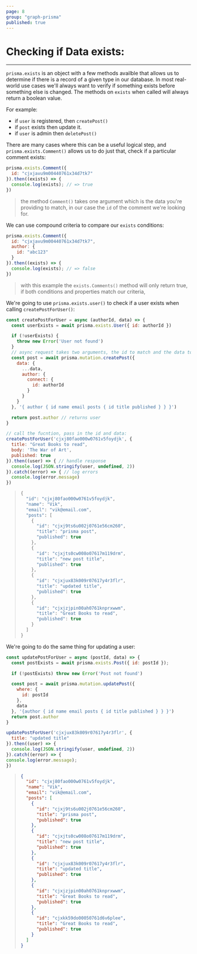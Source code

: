 ```yaml
---
page: 8
group: "graph-prisma"
published: true
---
```


# Checking if Data exists:

---------------------------------

`prisma.exists`  is an object with a few methods availble that allows us to determine if there is a record of a given type in our database. In most real-world use cases we'll always want to verify if something exists before something else is changed.  The methods on `exists` when called will always return a boolean value.

For example:

- if  `user`  is registered, then `createPost()`
- if `post` exists then update it.
- if `user` is admin then `deletePost()`

There are many cases where this can be a useful logical step, and `prisma.exists.Comment()` allows us to do just that, check if a particular comment exists:

```js
prisma.exists.Comment({
  id: "cjxjavu9m00440761x34d7tk7"
}).then((exists) => {
  console.log(exists); // => true
})
```

> the method `Comment()` takes one argument which is the data you're providing to match, in our case the `id`  of the comment we're looking for. 

We can use compound criteria to compare our `exists` conditions:

```js
prisma.exists.Comment({
  id: "cjxjavu9m00440761x34d7tk7",
  author: {
    id: "abc123"
  }
}).then((exists) => {
  console.log(exists); // => false
})
```

> with this example the `exists.Comments()` method will only return true, if both conditions and properties match our criteria, 



We're going to use `prisma.exists.user()` to check if a user exists when calling `createPostForUser()`:

```js
const createPostForUser = async (authorId, data) => {
  const userExists = await prisma.exists.User({ id: authorId })

  if (!userExists) {
    throw new Error('User not found')
  }
  // async request takes two arguments, the id to match and the data to update
  const post = await prisma.mutation.createPost({
    data: {
      ...data,
      author: {
        connect: {
          id: authorId
        }
      }
    }
  }, '{ author { id name email posts { id title published } } }')

  return post.author // returns user
}

// call the fucntion, pass in the id and data:
createPostForUser('cjxj80fao000w0761v5foydjk', {
  title: "Great Books to read",
  body: 'The War of Art',
  published: true
}).then((user) => { // handle response
  console.log(JSON.stringify(user, undefined, 2))
}).catch((error) => { // log errors
  console.log(error.message)
})
```

> ```js
> {
>   "id": "cjxj80fao000w0761v5foydjk",
>   "name": "Vik",
>   "email": "vik@email.com",
>   "posts": [
>     {
>       "id": "cjxj9ts6u002j0761e56cm260",
>       "title": "prisma post",
>       "published": true
>     },
>     {
>       "id": "cjxjts0cw008o07617m119drm",
>       "title": "new post title",
>       "published": true
>     },
>     {
>       "id": "cjxjux83k009r07617y4r3flr",
>       "title": "updated title",
>       "published": true
>     },
>     {
>       "id": "cjxjzjpin00ah0761knprxwwm",
>       "title": "Great Books to read",
>       "published": true
>     }
>   ]
> }
> ```
>



We're going to do the same thing for updating a user:

```js
const updatePostForUser = async (postId, data) => {
  const postExists = await prisma.exists.Post({ id: postId });

  if (!postExists) throw new Error('Post not found')

  const post = await prisma.mutation.updatePost({
    where: {
      id: postId
    },
    data
  }, '{author { id name email posts { id title published } } }')
  return post.author
}

updatePostForUser('cjxjux83k009r07617y4r3flr', {
  title: "updated title"
}).then((user) => {
  console.log(JSON.stringify(user, undefined, 2))
}).catch((error) => {
console.log(error.message);
})
```

> ```json
> {
>   "id": "cjxj80fao000w0761v5foydjk",
>   "name": "Vik",
>   "email": "vik@email.com",
>   "posts": [
>     {
>       "id": "cjxj9ts6u002j0761e56cm260",
>       "title": "prisma post",
>       "published": true
>     },
>     {
>       "id": "cjxjts0cw008o07617m119drm",
>       "title": "new post title",
>       "published": true
>     },
>     {
>       "id": "cjxjux83k009r07617y4r3flr",
>       "title": "updated title",
>       "published": true
>     },
>     {
>       "id": "cjxjzjpin00ah0761knprxwwm",
>       "title": "Great Books to read",
>       "published": true
>     },
>     {
>       "id": "cjxkk59do00050761d6v6plee",
>       "title": "Great Books to read",
>       "published": true
>     }
>   ]
> }
> ```





